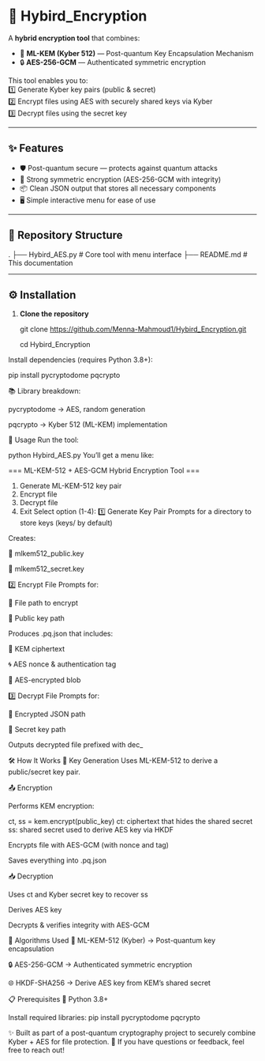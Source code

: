 # 🔐 Hybird_Encryption

A **hybrid encryption tool** that combines:  
- 🧩 **ML-KEM (Kyber 512)** — Post-quantum Key Encapsulation Mechanism  
- 🔒 **AES-256-GCM** — Authenticated symmetric encryption  

This tool enables you to:  
1️⃣ Generate Kyber key pairs (public & secret)  
2️⃣ Encrypt files using AES with securely shared keys via Kyber  
3️⃣ Decrypt files using the secret key  

---

## ✨ Features
- 🛡️ Post-quantum secure — protects against quantum attacks  
- 🔑 Strong symmetric encryption (AES-256-GCM with integrity)  
- 📦 Clean JSON output that stores all necessary components  
- 🖥️ Simple interactive menu for ease of use  

---

## 📂 Repository Structure
.
├── Hybird_AES.py # Core tool with menu interface
├── README.md # This documentation

---

## ⚙️ Installation

1. **Clone the repository**
  
   git clone https://github.com/Menna-Mahmoud1/Hybird_Encryption.git
   
   cd Hybird_Encryption
   
Install dependencies (requires Python 3.8+):

   pip install pycryptodome pqcrypto

📚 Library breakdown:

pycryptodome → AES, random generation

pqcrypto → Kyber 512 (ML-KEM) implementation

🚀 Usage
Run the tool:

python Hybird_AES.py
You’ll get a menu like:

=== ML-KEM-512 + AES-GCM Hybrid Encryption Tool ===
1. Generate ML-KEM-512 key pair
2. Encrypt file
3. Decrypt file
4. Exit
Select option (1-4):
1️⃣ Generate Key Pair
Prompts for a directory to store keys (keys/ by default)

Creates:

📄 mlkem512_public.key

📄 mlkem512_secret.key

2️⃣ Encrypt File
Prompts for:

📂 File path to encrypt

🔑 Public key path

Produces <filename>.pq.json that includes:

🧾 KEM ciphertext

🌀 AES nonce & authentication tag

🔐 AES-encrypted blob

3️⃣ Decrypt File
Prompts for:

📂 Encrypted JSON path

🔑 Secret key path

Outputs decrypted file prefixed with dec_

🛠️ How It Works
🔑 Key Generation
Uses ML-KEM-512 to derive a public/secret key pair.

📤 Encryption

Performs KEM encryption:


ct, ss = kem.encrypt(public_key)
   ct: ciphertext that hides the shared secret
   ss: shared secret used to derive AES key via HKDF

Encrypts file with AES-GCM (with nonce and tag)

Saves everything into .pq.json

📥 Decryption

Uses ct and Kyber secret key to recover ss

Derives AES key

Decrypts & verifies integrity with AES-GCM

🧮 Algorithms Used
🧩 ML-KEM-512 (Kyber) → Post-quantum key encapsulation

🔒 AES-256-GCM → Authenticated symmetric encryption

🌐 HKDF-SHA256 → Derive AES key from KEM’s shared secret

📋 Prerequisites
🐍 Python 3.8+

Install required libraries:
   pip install pycryptodome pqcrypto
   

✨ Built as part of a post-quantum cryptography project to securely combine Kyber + AES for file protection.
📩 If you have questions or feedback, feel free to reach out!
